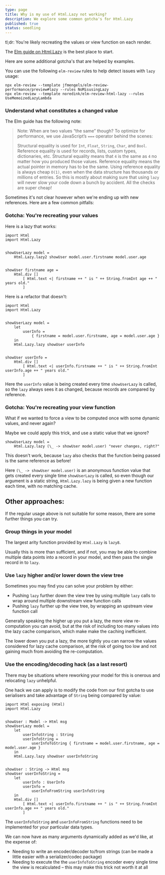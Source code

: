 ```yaml
---
type: page
title: Why is my use of Html.Lazy not working?
description: We explore some common gotcha's for Html.Lazy
published: true
status: seedling
---
```


<tldr>tl;dr: You're likely recreating the values or view function on each render.</tldr>

The [Elm guide on Html.Lazy](https://guide.elm-lang.org/optimization/lazy.html) is the best place to start.

Here are some additional gotcha's that are helped by examples.

<toc></toc>

You can use the following `elm-review` rules to help detect issues with `lazy` usage:

```
npx elm-review --template jfmengels/elm-review-performance/preview#lazy --rules NoMisusingLazy
npx elm-review --template noredink/elm-review-html-lazy --rules UseMemoizedLazyLambda
```


### Understand what constitutes a changed value

The Elm guide has the following note:

> Note: When are two values “the same” though? To optimize for performance, we use JavaScript’s `===` operator behind the scenes:
>
> Structural equality is used for `Int`, `Float`, `String`, `Char`, and `Bool`.
> Reference equality is used for records, lists, custom types, dictionaries, etc.
> Structural equality means that `4` is the same as `4` no matter how you produced those values. Reference equality means the actual pointer in memory has to be the same. Using reference equality is always cheap `O(1)`, even when the data structure has thousands or millions of entries. So this is mostly about making sure that using `lazy` will never slow your code down a bunch by accident. All the checks are super cheap!

Sometimes it's not clear however when we're ending up with new references. Here are a few common pitfalls:


### Gotcha: You're recreating your values

Here is a lazy that works:

```
import Html
import Html.Lazy


showUserLazy model =
    Html.Lazy.lazy2 showUser model.user.firstname model.user.age


showUser firstname age =
    Html.div []
        [ Html.text <| firstname ++ " is " ++ String.fromInt age ++ " years old."
        ]
```

Here is a refactor that doesn't:

```
import Html
import Html.Lazy


showUserLazy model =
    let
        userInfo =
            { firstname = model.user.firstname, age = model.user.age }
    in
    Html.Lazy.lazy showUser userInfo


showUser userInfo =
    Html.div []
        [ Html.text <| userInfo.firstname ++ " is " ++ String.fromInt userInfo.age ++ " years old."
        ]
```

Here the `userInfo` value is being created every time `showUserLazy` is called, so the `lazy` always sees it as changed, because records are compared by reference.


### Gotcha: You're recreating your view function

What if we wanted to force a view to be computed once with some dynamic values, and never again?

Maybe we could apply this trick, and use a static value that we ignore?

```
showUserLazy model =
    Html.Lazy.lazy (\_ -> showUser model.user) "never changes, right?"
```

This doesn't work, because `lazy` also checks that the function being passed is the same reference as before!

Here `(\_ -> showUser model.user)` is an anonymous function value that gets created every single time `showUserLazy` is called, so even though our argument is a static string, `Html.Lazy.lazy` is being given a new function each time, with no matching cache.


## Other approaches:

If the regular usage above is not suitable for some reason, there are some further things you can try.

### Group things in your model

The largest arity function provided by `Html.Lazy` is `lazy8`.

Usually this is more than sufficient, and if not, you may be able to combine multiple data points into a record in your model, and then pass the single record in to `lazy`.


### Use `lazy` higher and/or lower down the view tree

Sometimes you may find you can solve your problem by either:

- Pushing `lazy` further down the view tree by using multiple `lazy` calls to wrap around multiple downstream view function calls
- Pushing `lazy` further up the view tree, by wrapping an upstream view function call

Generally speaking the higher up you put a lazy, the more view re-computation you can avoid, but at the risk of including too many values into the lazy cache comparison, which make make the caching inefficient.

The lower down you put a lazy, the more tightly you can narrow the values considered for lazy cache comparison, at the risk of going too low and not gaining much from avoiding the re-computation.


### Use the encoding/decoding hack (as a last resort)

There may be situations where reworking your model for this is onerous and relocating `lazy` unhelpful.

One hack we can apply is to modify the code from our first gotcha to use serialisers and take advantage of `String` being compared by value:

```
import Html exposing (Html)
import Html.Lazy


showUser : Model -> Html msg
showUserLazy model =
    let
        userInfoString : String
        userInfoString =
            userInfoToString { firstname = model.user.firstname, age = model.user.age }
    in
    Html.Lazy.lazy showUser userInfoString


showUser : String -> Html msg
showUser userInfoString =
    let
        userInfo : UserInfo
        userInfo =
            userInfoFromString userInfoString
    in
    Html.div []
        [ Html.text <| userInfo.firstname ++ " is " ++ String.fromInt userInfo.age ++ " years old."
        ]
```

The `userInfoToString` and `userInfoFromString` functions need to be implemented for your particular data types.

We can now have as many arguments dynamically added as we'd like, at the expense of:

- Needing to write an encoder/decoder to/from strings (can be made a little easier with a serializer/codec package)
- Needing to execute the the `userInfoToString` encoder every single time the view is recalculated – this may make this trick not worth it at all
